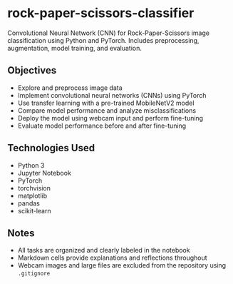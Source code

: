 # rock-paper-scissors-classifier
Convolutional Neural Network (CNN) for Rock-Paper-Scissors image classification using Python and PyTorch. Includes preprocessing, augmentation, model training, and evaluation.

## Objectives

- Explore and preprocess image data
- Implement convolutional neural networks (CNNs) using PyTorch
- Use transfer learning with a pre-trained MobileNetV2 model
- Compare model performance and analyze misclassifications
- Deploy the model using webcam input and perform fine-tuning
- Evaluate model performance before and after fine-tuning


## Technologies Used

- Python 3
- Jupyter Notebook
- PyTorch
- torchvision
- matplotlib
- pandas
- scikit-learn


## Notes

- All tasks are organized and clearly labeled in the notebook
- Markdown cells provide explanations and reflections throughout
- Webcam images and large files are excluded from the repository using `.gitignore`
